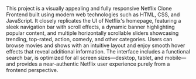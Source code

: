 This project is a visually appealing and fully responsive Netflix Clone Frontend built using modern web technologies such as  HTML, CSS, and JavaScript. It closely replicates the UI of Netflix's homepage, featuring a sleek navigation bar with scroll effects, a dynamic banner highlighting popular content, and multiple horizontally scrollable sliders showcasing trending, top-rated, action, comedy, and other categories. Users can browse movies and shows with an intuitive layout and enjoy smooth hover effects that reveal additional information. The interface includes a functional search bar, is optimized for all screen sizes—desktop, tablet, and mobile—and provides a near-authentic Netflix user experience purely from a frontend perspective.

